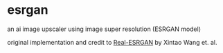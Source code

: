 # esrgan
an ai image upscaler using image super resolution (ESRGAN model)

original implementation and credit to [Real-ESRGAN](https://github.com/xinntao/Real-ESRGAN/) by Xintao Wang et. al.
